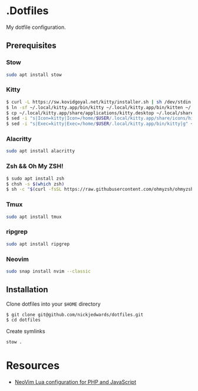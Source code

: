 # .Dotfiles

My dotfile configuration.

## Prerequisites

### Stow

```sh
sudo apt install stow
```

### Kitty

```sh
$ curl -L https://sw.kovidgoyal.net/kitty/installer.sh | sh /dev/stdin
$ ln -sf ~/.local/kitty.app/bin/kitty ~/.local/kitty.app/bin/kitten ~/.local/bin/
$ cp ~/.local/kitty.app/share/applications/kitty.desktop ~/.local/share/applications/
$ sed -i "s|Icon=kitty|Icon=/home/$USER/.local/kitty.app/share/icons/hicolor/256x256/apps/kitty.png|g" ~/.local/share/applications/kitty.desktop
$ sed -i "s|Exec=kitty|Exec=/home/$USER/.local/kitty.app/bin/kitty|g" ~/.local/share/applications/kitty.desktop
```

### Alacritty

```sh
sudo apt install alacritty
```

### Zsh && Oh My ZSH!

```sh
$ sudo apt install zsh
$ chsh -s $(which zsh)
$ sh -c "$(curl -fsSL https://raw.githubusercontent.com/ohmyzsh/ohmyzsh/master/tools/install.sh)"
```

### Tmux

```sh
sudo apt install tmux
```

### ripgrep

```sh
sudo apt install ripgrep
```

### Neovim

```sh
sudo snap install nvim --classic
```

## Installation

Clone dotfiles into your `$HOME` directory

```sh
$ git clone git@github.com/nickjedwards/dotfiles.git
$ cd dotfiles
```

Create symlinks

```sh
stow .
```

# Resources

- [NeoVim Lua configuration for PHP and JavaScript](https://marioyepes.com/blog/neovim-ide-with-lua-for-web-development/)
